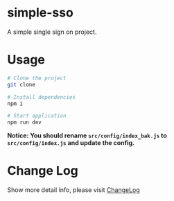 # simple-sso
A simple  single sign on project.

# Usage

```bash
# Clone the project
git clone

# Install dependencies
npm i

# Start application
npm run dev
```

**Notice: You should rename `src/config/index_bak.js` to `src/config/index.js` and update the config.**

# Change Log

Show more detail info, please visit [ChangeLog](CHANGELOG.md)

